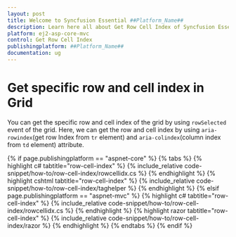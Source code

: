 ```yaml
---
layout: post
title: Welcome to Syncfusion Essential ##Platform_Name##
description: Learn here all about Get Row Cell Index of Syncfusion Essential ##Platform_Name## widgets based on HTML5 and jQuery.
platform: ej2-asp-core-mvc
control: Get Row Cell Index
publishingplatform: ##Platform_Name##
documentation: ug
---
```



# Get specific row and cell index in Grid

You can get the specific row and cell index of the grid by using `rowSelected` event of the grid. Here, we can get the row and cell index by using `aria-rowindex`(get row Index from `tr` element) and `aria-colindex`(column index from `td` element) attribute.

{% if page.publishingplatform == "aspnet-core" %}
{% tabs %}
{% highlight c# tabtitle="row-cell-index" %}
{% include_relative code-snippet/how-to/row-cell-index/rowcellidx.cs %}
{% endhighlight %}
{% highlight cshtml tabtitle="row-cell-index" %}
{% include_relative code-snippet/how-to/row-cell-index/taghelper %}
{% endhighlight %}
{% elsif page.publishingplatform == "aspnet-mvc" %}
{% highlight c# tabtitle="row-cell-index" %}
{% include_relative code-snippet/how-to/row-cell-index/rowcellidx.cs %}
{% endhighlight %}
{% highlight razor tabtitle="row-cell-index" %}
{% include_relative code-snippet/how-to/row-cell-index/razor %}
{% endhighlight %}
{% endtabs %}
{% endif %}

